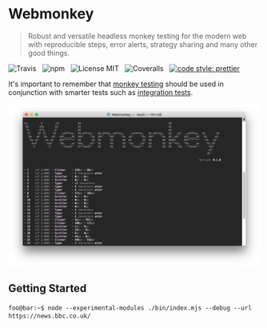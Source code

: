 # Webmonkey

> Robust and versatile headless monkey testing for the modern web with reproducible steps, error alerts, strategy sharing and many other good things.

![Travis](http://img.shields.io/travis/Wildhoney/Webmonkey.svg?style=for-the-badge)
&nbsp;
![npm](http://img.shields.io/npm/v/webmonkey.svg?style=for-the-badge)
&nbsp;
![License MIT](http://img.shields.io/badge/license-mit-lightgrey.svg?style=for-the-badge)
&nbsp;
![Coveralls](https://img.shields.io/coveralls/Wildhoney/Webmonkey.svg?style=for-the-badge)
&nbsp;
[![code style: prettier](https://img.shields.io/badge/code_style-prettier-ff69b4.svg?style=for-the-badge)](https://github.com/prettier/prettier)

It's important to remember that [monkey testing](https://en.wikipedia.org/wiki/Monkey_testing) should be used in conjunction with smarter tests such as [integration tests](https://en.wikipedia.org/wiki/Integration_testing).

![Screenshot](media/screenshot.png)

## Getting Started

```console
foo@bar:~$ node --experimental-modules ./bin/index.mjs --debug --url https://news.bbc.co.uk/
```
